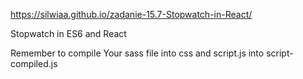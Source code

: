 https://silwiaa.github.io/zadanie-15.7-Stopwatch-in-React/

Stopwatch in ES6 and React

Remember to compile Your sass file into css and script.js into script-compiled.js
